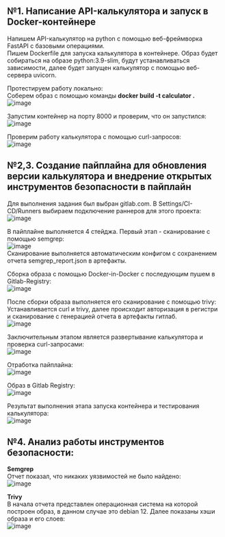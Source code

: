 ## №1. Написание API-калькулятора и запуск в Docker-контейнере

Напишем API-калькулятор на python с помощью веб-фреймворка FastAPI с базовыми операциями.  
Пишем Dockerfile для запуска калькулятора в контейнере. Образ будет собираться на образе python:3.9-slim, будут устанавливаться зависимости, далее будет запущен калькулятор с помощью веб-сервера uvicorn.  

Протестируем работу локально:  
Соберем образ с помощью команды **docker build -t calculator .**  
![image](https://github.com/user-attachments/assets/93ae3c26-b446-4cf1-b739-45384a858aef)  

Запустим контейнер на порту 8000 и проверим, что он запустился:  
![image](https://github.com/user-attachments/assets/ce51af16-9cd0-4997-877a-5bf5c6229352)  

Проверим работу калькулятора с помощью curl-запросов:  
![image](https://github.com/user-attachments/assets/e8ed2560-35f2-4939-806a-a5b1393e4c9e)  

## №2,3. Создание пайплайна для обновления версии калькулятора и внедрение открытых инструментов безопасности в пайплайн  

Для выполнения задания был выбран gitlab.com. В Settings/CI-CD/Runners выбираем подключение раннеров для этого проекта:  
![image](https://github.com/user-attachments/assets/9bec1a75-81d8-4ee7-b16f-dc42e329b885)  
  
В пайплайне выполняется 4 стейджа. Первый этап - сканирование с помощью semgrep:  
![image](https://github.com/user-attachments/assets/41b56ffc-f02d-49ea-b54b-8ca31905a386)  
Сканирование выполняется автоматическим конфигом с сохранением отчета semgrep_report.json в артефакты. 

Сборка образа с помощью Docker-in-Docker с последующим пушем в Gitlab-Registry:  
![image](https://github.com/user-attachments/assets/d31e45b3-7537-4b17-b288-b74161950f72)  

После сборки образа выполняется его сканирование с помощью trivy:  
Устанавливается curl и trivy, далее происходит авторизация в регистри и сканирование с генерацией отчета в артефакты гитлаб.  
![image](https://github.com/user-attachments/assets/f8794c55-4191-4b5b-b49c-1a955dfeb2dc)  

Заключительным этапом является развертывание калькулятора и проверка curl-запросами:  
![image](https://github.com/user-attachments/assets/244735e8-8006-4802-948c-a6b8d5e3cbda)  

Отработка пайплайна:  
![image](https://github.com/user-attachments/assets/91a21e23-294e-480b-b8f5-f305cdac5194)

Образ в Gitlab Registry:  
![image](https://github.com/user-attachments/assets/aa4bba90-c89d-4bdc-b06d-d4e60102ea46)  

Результат выполнения этапа запуска контейнера и тестирования калькулятора:  
![image](https://github.com/user-attachments/assets/76c31890-6327-4ce6-98c3-076d7864c707)  

## №4. Анализ работы инструментов безопасности:  

**Semgrep**  
Отчет показал, что никаких уязвимостей не было найдено:  
![image](https://github.com/user-attachments/assets/fb6fed34-7648-4c09-8ad8-c876aace3852)

**Trivy**  
В начала отчета представлен операционная система на которой построен образ, в данном случае это debian 12. Далее показаны хэши образа и его слоев:  
![image](https://github.com/user-attachments/assets/093e73da-5322-4421-b68c-e5984b984b7f)  




















